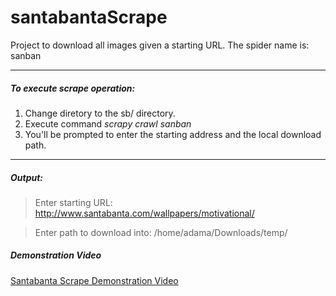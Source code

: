 # santabantaScrape
Project to download all images given a starting URL.
The spider name is: sanban

---

##### To execute scrape operation:
1. Change diretory to the sb/ directory.
2. Execute command *scrapy crawl sanban*
3. You'll be prompted to enter the starting address and the local download path.

---

##### Output: 
> Enter starting URL: http://www.santabanta.com/wallpapers/motivational/

> Enter path to download into: /home/adama/Downloads/temp/

##### Demonstration Video
[Santabanta Scrape Demonstration Video](https://youtu.be/q_UiWO1kxK8)